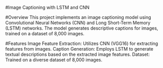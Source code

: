 #Image Captioning with LSTM and CNN

#Overview
This project implements an image captioning model using Convolutional Neural Networks (CNN) and Long Short-Term Memory (LSTM) networks. The model generates descriptive captions for images, trained on a dataset of 8,000 images.

#Features
Image Feature Extraction: Utilizes CNN (VGG16) for extracting features from images.
Caption Generation: Employs LSTM to generate textual descriptions based on the extracted image features.
Dataset: Trained on a diverse dataset of 8,000 images.

